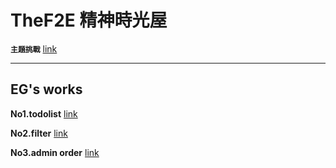 # TheF2E 精神時光屋

**`主題挑戰`** [link](http://www.hexschool.com/2018/05/09/2018-05-09-the_f2e/)

---

**EG's works**
 ---

**No1.todolist** [link](https://pantomimeg.github.io/TheF2E/No1.todolist/index.html)

**No2.filter** [link](https://pantomimeg.github.io/TheF2E/No2.filter/index.html)

**No3.admin order** [link](https://pantomimeg.github.io/TheF2E/No3.admin_order/index.html)
